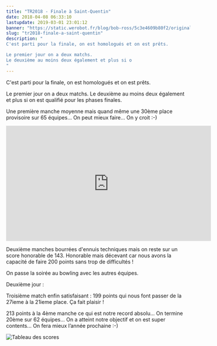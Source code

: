 ```yaml
---
title: "TR2018 - Finale à Saint-Quentin"
date: 2018-04-08 06:33:10
lastupdate: 2019-03-01 23:01:12
banner: "https://static.werobot.fr/blog/bob-ross/5c3e4609b80f2/original.jpg"
slug: "tr2018-finale-a-saint-quentin"
description: " 
C'est parti pour la finale, on est homologués et on est prêts.

Le premier jour on a deux matchs.
Le deuxième au moins deux également et plus si o
"
---
```

C'est parti pour la finale, on est homologués et on est prêts.

Le premier jour on a deux matchs.
Le deuxième au moins deux également et plus si on est qualifié pour les phases finales.

Une première manche moyenne mais quand même une 30ème place provisoire sur 65 équipes... On peut mieux faire... On y croit :-)

<iframe width="560" height="315" src="https://www.youtube-nocookie.com/embed/gKvjBPB1Ueg" frameborder="0" allow="accelerometer; autoplay; encrypted-media; gyroscope; picture-in-picture" allowfullscreen></iframe>

Deuxième manches bourrées d'ennuis techniques mais on reste sur un score honorable de 143.
Honorable mais décevant car nous avons la capacité de faire 200 points sans trop de difficultés !

On passe la soirée au bowling avec les autres équipes.

Deuxième jour :

Troisième match enfin satisfaisant : 199 points qui nous font passer de la 27ieme à la 21ieme place.
Ça fait plaisir !

213 points à la 4ème manche ce qui est notre record absolu... On termine 20ème sur 62 équipes... On a atteint notre objectif et on est super contents... On fera mieux l’année prochaine :-)

![Tableau des scores](https://static.werobot.fr/blog/bob-ross/5c3e460a2fd26/50.jpg "Tableau des scores")


    